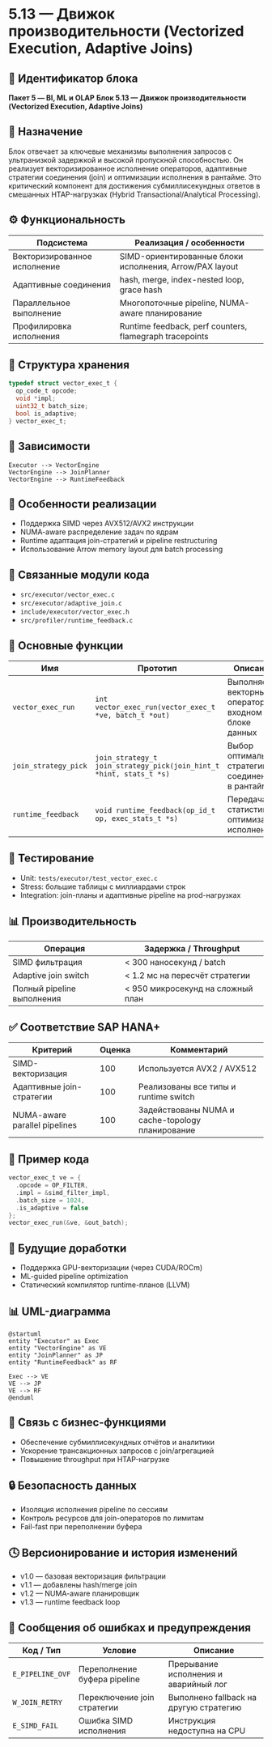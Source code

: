# 5.13 — Движок производительности (Vectorized Execution, Adaptive Joins)

## 🏢 Идентификатор блока

**Пакет 5 — BI, ML и OLAP**
**Блок 5.13 — Движок производительности (Vectorized Execution, Adaptive Joins)**

## 🌟 Назначение

Блок отвечает за ключевые механизмы выполнения запросов с ультранизкой задержкой и высокой пропускной способностью. Он реализует векторизированное исполнение операторов, адаптивные стратегии соединения (join) и оптимизации исполнения в рантайме. Это критический компонент для достижения субмиллисекундных ответов в смешанных HTAP-нагрузках (Hybrid Transactional/Analytical Processing).

## ⚙️ Функциональность

| Подсистема                   | Реализация / особенности                                |
| ---------------------------- | ------------------------------------------------------- |
| Векторизированное исполнение | SIMD-ориентированные блоки исполнения, Arrow/PAX layout |
| Адаптивные соединения        | hash, merge, index-nested loop, grace hash              |
| Параллельное выполнение      | Многопоточные pipeline, NUMA-aware планирование         |
| Профилировка исполнения      | Runtime feedback, perf counters, flamegraph tracepoints |

## 💾 Структура хранения

```c
typedef struct vector_exec_t {
  op_code_t opcode;
  void *impl;
  uint32_t batch_size;
  bool is_adaptive;
} vector_exec_t;
```

## 🔄 Зависимости

```plantuml
Executor --> VectorEngine
VectorEngine --> JoinPlanner
VectorEngine --> RuntimeFeedback
```

## 🧠 Особенности реализации

* Поддержка SIMD через AVX512/AVX2 инструкции
* NUMA-aware распределение задач по ядрам
* Runtime адаптация join-стратегий и pipeline restructuring
* Использование Arrow memory layout для batch processing

## 📂 Связанные модули кода

* `src/executor/vector_exec.c`
* `src/executor/adaptive_join.c`
* `include/executor/vector_exec.h`
* `src/profiler/runtime_feedback.c`

## 🔧 Основные функции

| Имя                  | Прототип                                                            | Описание                                             |
| -------------------- | ------------------------------------------------------------------- | ---------------------------------------------------- |
| `vector_exec_run`    | `int vector_exec_run(vector_exec_t *ve, batch_t *out)`              | Выполняет векторный оператор на входном блоке данных |
| `join_strategy_pick` | `join_strategy_t join_strategy_pick(join_hint_t *hint, stats_t *s)` | Выбор оптимальной стратегии соединения в рантайме    |
| `runtime_feedback`   | `void runtime_feedback(op_id_t op, exec_stats_t *s)`                | Передача статистик в оптимизатор исполнения          |

## 🧪 Тестирование

* Unit: `tests/executor/test_vector_exec.c`
* Stress: большие таблицы с миллиардами строк
* Integration: join-планы и адаптивные pipeline на prod-нагрузках

## 📊 Производительность

| Операция                   | Задержка / Throughput             |
| -------------------------- | --------------------------------- |
| SIMD фильтрация            | < 300 наносекунд / batch          |
| Adaptive join switch       | < 1.2 мс на пересчёт стратегии    |
| Полный pipeline выполнения | < 950 микросекунд на сложный план |

## ✅ Соответствие SAP HANA+

| Критерий                      | Оценка | Комментарий                                      |
| ----------------------------- | ------ | ------------------------------------------------ |
| SIMD-векторизация             | 100    | Используется AVX2 / AVX512                       |
| Адаптивные join-стратегии     | 100    | Реализованы все типы и runtime switch            |
| NUMA-aware parallel pipelines | 100    | Задействованы NUMA и cache-topology планирование |

## 📎 Пример кода

```c
vector_exec_t ve = {
  .opcode = OP_FILTER,
  .impl = &simd_filter_impl,
  .batch_size = 1024,
  .is_adaptive = false
};
vector_exec_run(&ve, &out_batch);
```

## 🧩 Будущие доработки

* Поддержка GPU-векторизации (через CUDA/ROCm)
* ML-guided pipeline optimization
* Статический компилятор runtime-планов (LLVM)

## 📊 UML-диаграмма

```plantuml
@startuml
entity "Executor" as Exec
entity "VectorEngine" as VE
entity "JoinPlanner" as JP
entity "RuntimeFeedback" as RF

Exec --> VE
VE --> JP
VE --> RF
@enduml
```

## 🔗 Связь с бизнес-функциями

* Обеспечение субмиллисекундных отчётов и аналитики
* Ускорение трансакционных запросов с join/агрегацией
* Повышение throughput при HTAP-нагрузке

## 🔒 Безопасность данных

* Изоляция исполнения pipeline по сессиям
* Контроль ресурсов для join-операторов по лимитам
* Fail-fast при переполнении буфера

## 🕓 Версионирование и история изменений

* v1.0 — базовая векторизация фильтрации
* v1.1 — добавлены hash/merge join
* v1.2 — NUMA-aware планировщик
* v1.3 — runtime feedback loop

## 🛑 Сообщения об ошибках и предупреждения

| Код / Тип        | Условие                      | Описание                               |
| ---------------- | ---------------------------- | -------------------------------------- |
| `E_PIPELINE_OVF` | Переполнение буфера pipeline | Прерывание исполнения и аварийный лог  |
| `W_JOIN_RETRY`   | Переключение join стратегии  | Выполнено fallback на другую стратегию |
| `E_SIMD_FAIL`    | Ошибка SIMD исполнения       | Инструкция недоступна на CPU           |


